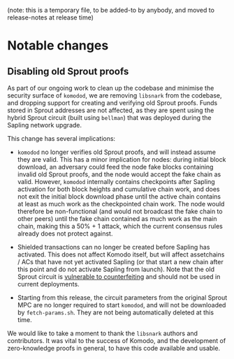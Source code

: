 (note: this is a temporary file, to be added-to by anybody, and moved to
release-notes at release time)

Notable changes
===============

Disabling old Sprout proofs
---------------------------

As part of our ongoing work to clean up the codebase and minimise the security
surface of `komodod`, we are removing `libsnark` from the codebase, and dropping
support for creating and verifying old Sprout proofs. Funds stored in Sprout
addresses are not affected, as they are spent using the hybrid Sprout circuit
(built using `bellman`) that was deployed during the Sapling network upgrade.

This change has several implications:

- `komodod` no longer verifies old Sprout proofs, and will instead assume they
  are valid. This has a minor implication for nodes: during initial block
  download, an adversary could feed the node fake blocks containing invalid old
  Sprout proofs, and the node would accept the fake chain as valid. However,
  `komodod` internally contains checkpoints after Sapling activation for both
  block heights and cumulative chain work, and does not exit the initial block
  download phase until the active chain contains at least as much work as the
  checkpointed chain work. The node would therefore be non-functional (and would
  not broadcast the fake chain to other peers) until the fake chain contained as
  much work as the main chain, making this a 50% + 1 attack, which the current
  consensus rules already does not protect against.

- Shielded transactions can no longer be created before Sapling has activated.
  This does not affect Komodo itself, but will affect assetchains / ACs that
  have not yet activated Sapling (or that start a new chain after this point and
  do not activate Sapling from launch). Note that the old Sprout circuit is
  [vulnerable to counterfeiting](https://z.cash/support/security/announcements/security-announcement-2019-02-05-cve-2019-7167/)
  and should not be used in current deployments.

- Starting from this release, the circuit parameters from the original Sprout
  MPC are no longer required to start `komodod`, and will not be downloaded by
  `fetch-params.sh`. They are not being automatically deleted at this time.

We would like to take a moment to thank the `libsnark` authors and contributors.
It was vital to the success of Komodo, and the development of zero-knowledge
proofs in general, to have this code available and usable.
